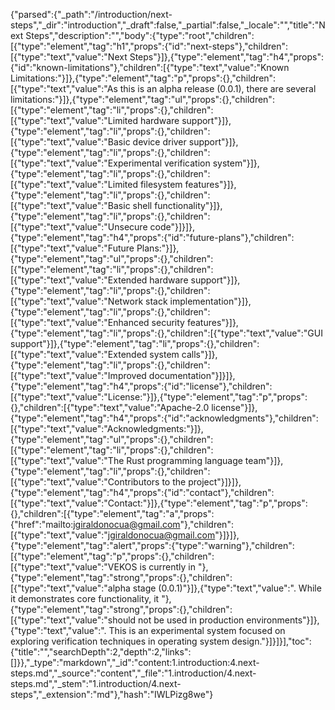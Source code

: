 {"parsed":{"_path":"/introduction/next-steps","_dir":"introduction","_draft":false,"_partial":false,"_locale":"","title":"Next Steps","description":"","body":{"type":"root","children":[{"type":"element","tag":"h1","props":{"id":"next-steps"},"children":[{"type":"text","value":"Next Steps"}]},{"type":"element","tag":"h4","props":{"id":"known-limitations"},"children":[{"type":"text","value":"Known Limitations:"}]},{"type":"element","tag":"p","props":{},"children":[{"type":"text","value":"As this is an alpha release (0.0.1), there are several limitations:"}]},{"type":"element","tag":"ul","props":{},"children":[{"type":"element","tag":"li","props":{},"children":[{"type":"text","value":"Limited hardware support"}]},{"type":"element","tag":"li","props":{},"children":[{"type":"text","value":"Basic device driver support"}]},{"type":"element","tag":"li","props":{},"children":[{"type":"text","value":"Experimental verification system"}]},{"type":"element","tag":"li","props":{},"children":[{"type":"text","value":"Limited filesystem features"}]},{"type":"element","tag":"li","props":{},"children":[{"type":"text","value":"Basic shell functionality"}]},{"type":"element","tag":"li","props":{},"children":[{"type":"text","value":"Unsecure code"}]}]},{"type":"element","tag":"h4","props":{"id":"future-plans"},"children":[{"type":"text","value":"Future Plans:"}]},{"type":"element","tag":"ul","props":{},"children":[{"type":"element","tag":"li","props":{},"children":[{"type":"text","value":"Extended hardware support"}]},{"type":"element","tag":"li","props":{},"children":[{"type":"text","value":"Network stack implementation"}]},{"type":"element","tag":"li","props":{},"children":[{"type":"text","value":"Enhanced security features"}]},{"type":"element","tag":"li","props":{},"children":[{"type":"text","value":"GUI support"}]},{"type":"element","tag":"li","props":{},"children":[{"type":"text","value":"Extended system calls"}]},{"type":"element","tag":"li","props":{},"children":[{"type":"text","value":"Improved documentation"}]}]},{"type":"element","tag":"h4","props":{"id":"license"},"children":[{"type":"text","value":"License:"}]},{"type":"element","tag":"p","props":{},"children":[{"type":"text","value":"Apache-2.0 license"}]},{"type":"element","tag":"h4","props":{"id":"acknowledgments"},"children":[{"type":"text","value":"Acknowledgments:"}]},{"type":"element","tag":"ul","props":{},"children":[{"type":"element","tag":"li","props":{},"children":[{"type":"text","value":"The Rust programming language team"}]},{"type":"element","tag":"li","props":{},"children":[{"type":"text","value":"Contributors to the project"}]}]},{"type":"element","tag":"h4","props":{"id":"contact"},"children":[{"type":"text","value":"Contact:"}]},{"type":"element","tag":"p","props":{},"children":[{"type":"element","tag":"a","props":{"href":"mailto:jgiraldonocua@gmail.com"},"children":[{"type":"text","value":"jgiraldonocua@gmail.com"}]}]},{"type":"element","tag":"alert","props":{"type":"warning"},"children":[{"type":"element","tag":"p","props":{},"children":[{"type":"text","value":"VEKOS is currently in "},{"type":"element","tag":"strong","props":{},"children":[{"type":"text","value":"alpha stage (0.0.1)"}]},{"type":"text","value":". While it demonstrates core functionality, it "},{"type":"element","tag":"strong","props":{},"children":[{"type":"text","value":"should not be used in production environments"}]},{"type":"text","value":". This is an experimental system focused on exploring verification techniques in operating system design."}]}]}],"toc":{"title":"","searchDepth":2,"depth":2,"links":[]}},"_type":"markdown","_id":"content:1.introduction:4.next-steps.md","_source":"content","_file":"1.introduction/4.next-steps.md","_stem":"1.introduction/4.next-steps","_extension":"md"},"hash":"IWLPizg8we"}